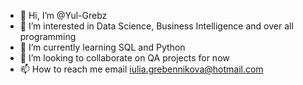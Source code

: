 - 👋 Hi, I’m @Yul-Grebz
- 👀 I’m interested in Data Science, Business Intelligence and over all programming
- 🌱 I’m currently learning SQL and Python
- 💞️ I’m looking to collaborate on QA projects for now
- 📫 How to reach me email iulia.grebennikova@hotmail.com

<!---
Yul-Grebz/Yul-Grebz is a ✨ special ✨ repository because its `README.md` (this file) appears on your GitHub profile.
You can click the Preview link to take a look at your changes.
--->
